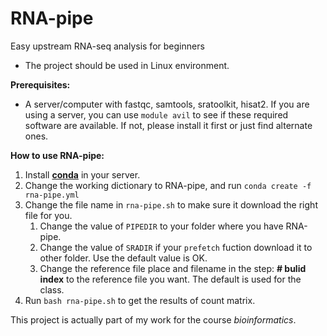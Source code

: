 # RNA-pipe

Easy upstream RNA-seq analysis for beginners

- The project should be used in Linux environment. 


**Prerequisites:**

- A server/computer with fastqc, samtools, sratoolkit, hisat2. If you are using a server, you can use `module avil` to see if these required software are available. If not, please install it first or just find alternate ones.


**How to use RNA-pipe:**

1. Install **[conda](https://anaconda.org/)** in your server.
2. Change the working dictionary to RNA-pipe, and run ```conda create -f rna-pipe.yml ```
3. Change the file name in `rna-pipe.sh` to make sure it download the right file for you.
   1. Change the value of `PIPEDIR` to your folder where you have RNA-pipe. 
   2. Change the value of `SRADIR` if your `prefetch` fuction download it to other folder. Use the default value is OK.
   3. Change the reference file place and filename in the step: **# bulid index** to the reference file you want. The default is used for the class.
4. Run `bash rna-pipe.sh` to get the results of count matrix.


This project is actually part of my work for the course *bioinformatics*. 

